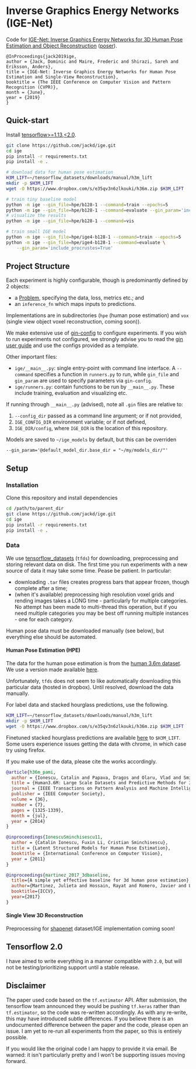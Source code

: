 # Inverse Graphics Energy Networks (IGE-Net)

Code for [IGE-Net: Inverse Graphics Energy Networks for 3D Human Pose Estimation and Object Reconstruction](http://openaccess.thecvf.com/content_CVPR_2019/papers/Jack_IGE-Net_Inverse_Graphics_Energy_Networks_for_Human_Pose_Estimation_and_CVPR_2019_paper.pdf) ([poser](https://jackd.github.io/images/ige-poster.pdf)).

```
@InProceedings{jack2019ige,
author = {Jack, Dominic and Maire, Frederic and Shirazi, Sareh and Eriksson, Anders},
title = {IGE-Net: Inverse Graphics Energy Networks for Human Pose Estimation and Single-View Reconstruction},
booktitle = {The IEEE Conference on Computer Vision and Pattern Recognition (CVPR)},
month = {June},
year = {2019}
}
```

## Quick-start

Install [tensorflow>=1.13,<2.0](https://github.com/tensorflow.org).

```bash
git clone https://github.com/jackd/ige.git
cd ige
pip install -r requirements.txt
pip install -e .

# download data for human pose estimation
H3M_LIFT=~/tensorflow_datasets/downloads/manual/h3m_lift
mkdir -p $H3M_LIFT
wget -O https://www.dropbox.com/s/e35qv3n6zlkouki/h36m.zip $H3M_LIFT

# train tiny baseline model
python -m ige --gin_file=hpe/b128-1 --command=train --epochs=5
python -m ige --gin_file=hpe/b128-1 --command=evaluate --gin_param='include_procrustes=True'
# visualize the results
python -m ige --gin_file=hpe/b128-1 --command=vis

# train small IGE model
python -m ige --gin_file=hpe/ige4-b128-1 --command=train --epochs=5
python -m ige --gin_file=hpe/ige4-b128-1 --command=evaluate \
    --gin_param='include_procrustes=True'
```

## Project Structure

Each experiment is highly configurable, though is predominantly defined by 2 objects:

* a [Problem](https://github.com/jackd/ige/tree/master/ige/problem.py), specifying the data, loss, metrics etc.; and
* an `inference_fn` which maps inputs to predictions.

Implementations are in subdirectories (`hpe` (human pose estimation) and `vox` (single view object voxel reconstruction, coming soon)).

We make extensive use of [gin-config](https://github.com/google/gin-config) to configure experiments. If you wish to run experiments not configured, we strongly advise you to read the [gin user guide](https://github.com/google/gin-config/blob/master/docs/index.md) and use the configs provided as a template.

Other important files:

* `ige/__main__.py`: single entry-point with command line interface. A `--command` specifies a function in `runners.py` to run, while `gin_file` and `gin_param` are used to specify parameters via `gin-config`.
* `ige/runners.py`: contain functions to be run by `__main__.py`. These include training, evaluation and visualizing etc.

If running through `__main__.py` (advised), note all `.gin` files are relative to:

1. `--config_dir` passed as a command line argument; or if not provided,
2. `IGE_CONFIG_DIR` environment variable; or if not defined,
3. `IGE_DIR/config`, where `IGE_DIR` is the location of this repository.

Models are saved to `~/ige_models` by default, but this can be overriden
```
--gin_param='@default_model_dir.base_dir = "~/my/models_dir/"'
```

## Setup

### Installation

Clone this repository and install dependencies

```bash
cd /path/to/parent_dir
git clone https://github.com/jackd/ige.git
cd ige
pip install -r requirements.txt
pip install -e .
```

### Data

We use [tensorflow_datasets](https://github.com/tensorflow/tensorflow_datasets) (`tfds`) for downloading, preprocessing and storing relevant data on disk. The first time you run experiments with a new source of data it may take some time. Pease be patient. In particular:

* downloading `.tar` files creates progress bars that appear frozen, though complete after a time;
* (when it's available) preprocessing high resolution voxel grids and rending images takes a LONG time - particularly for multiple categories. No attempt has been made to multi-thread this operation, but if you need multiple categories you may be best off running multiple instances - one for each category.

Human pose data must be downloaded manually (see below), but everything else should be automated.

#### Human Pose Estimation (HPE)

The data for the human pose estimation is from the [human 3.6m dataset](http://vision.imar.ro/human3.6m/description.php). We use a version made available [here](https://github.com/una-dinosauria/3d-pose-baseline).

Unfortunately, `tfds` does not seem to like automatically downloading this particular data (hosted in dropbox). Until resolved, download the data manually.

For label data and stacked hourglass predictions, use the following.

```bash
H3M_LIFT=~/tensorflow_datasets/downloads/manual/h3m_lift
mkdir -p $H3M_LIFT
wget -O https://www.dropbox.com/s/e35qv3n6zlkouki/h36m.zip $H3M_LIFT
```

Finetuned stacked hourglass predictions are available [here](https://drive.google.com/open?id=0BxWzojlLp259S2FuUXJ6aUNxZkE) to `$H3M_LIFT`. Some users experience issues getting the data with chrome, in which case try using firefox.

If you make use of the data, please cite the works accordingly.

```bibtex
@article{h36m_pami,
  author = {Ionescu, Catalin and Papava, Dragos and Olaru, Vlad and Sminchisescu,    Cristian},
  title = {Human3.6M: Large Scale Datasets and Predictive Methods for 3D Human Sensing   in Natural Environments},
  journal = {IEEE Transactions on Pattern Analysis and Machine Intelligence},
  publisher = {IEEE Computer Society},
  volume = {36},
  number = {7},
  pages = {1325-1339},
  month = {jul},
  year = {2014}
}

@inproceedings{IonescuSminchisescu11,
  author = {Catalin Ionescu, Fuxin Li, Cristian Sminchisescu},
  title = {Latent Structured Models for Human Pose Estimation},
  booktitle = {International Conference on Computer Vision},
  year = {2011}
}

@inproceedings{martinez_2017_3dbaseline,
  title={A simple yet effective baseline for 3d human pose estimation},
  author={Martinez, Julieta and Hossain, Rayat and Romero, Javier and Little, James J.},
  booktitle={ICCV},
  year={2017}
}
```

#### Single View 3D Reconstruction

Preprocessing for [shapenet](https://www.shapenet.org/) dataset/IGE implementation coming soon!

## Tensorflow 2.0

I have aimed to write everything in a manner compatible with `2.0`, but will not be testing/prioritizing support until a stable release.

## Disclaimer

The paper used code based on the `tf.estimator` API. After submission, the tensorflow team announced they would be pushing `tf.keras` rather than `tf.estimator`, so the code was re-written accordingly. As with any re-write, this may have introduced subtle differences. If you believe there is an undocumented difference between the paper and the code, please open an issue. I am yet to re-run all experiments from the paper, so this is entirely possible.

If you would like the original code I am happy to provide it via email. Be warned: it isn't particularly pretty and I won't be supporting issues moving forward.
